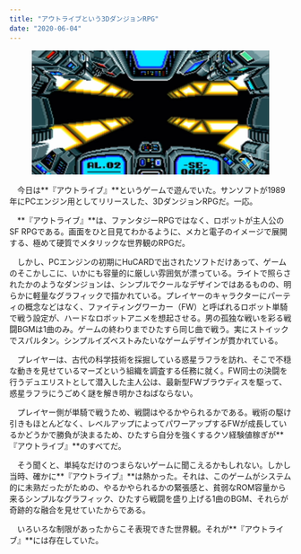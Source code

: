 ```yaml
---
title: "アウトライブという3DダンジョンRPG"
date: "2020-06-04"
---
```


<figure>

![](assets/n140202eeccef_982f58d5ba8071ade555be490db0b94c.jpg)

</figure>

　今日は**『アウトライブ』**というゲームで遊んでいた。サンソフトが1989年にPCエンジン用としてリリースした、3DダンジョンRPGだ。一応。

　**『アウトライブ』**は、ファンタジーRPGではなく、ロボットが主人公のSF RPGである。画面をひと目見てわかるように、メカと電子のイメージで展開する、極めて硬質でメタリックな世界観のRPGだ。

　しかし、PCエンジンの初期にHuCARDで出されたソフトだけあって、ゲームのそこかしこに、いかにも容量的に厳しい雰囲気が漂っている。ライトで照らされたかのようなダンジョンは、シンプルでクールなデザインではあるものの、明らかに軽量なグラフィックで描かれている。プレイヤーのキャラクターにパーティの概念などはなく、ファイティングワーカー（FW）と呼ばれるロボット単騎で戦う設定が、ハードなロボットアニメを想起させる。男の孤独な戦いを彩る戦闘BGMは1曲のみ。ゲームの終わりまでひたすら同じ曲で戦う。実にストイックでスパルタン。シンプルイズベストみたいなゲームデザインが貫かれている。

　プレイヤーは、古代の科学技術を採掘している惑星ラフラを訪れ、そこで不穏な動きを見せているマーズという組織を調査する任務に就く。FW同士の決闘を行うデュエリストとして潜入した主人公は、最新型FWブラウディスを駆って、惑星ラフラにうごめく謎を解き明かさねばならない。

　プレイヤー側が単騎で戦うため、戦闘はやるかやられるかである。戦術の駆け引きもほとんどなく、レベルアップによってパワーアップするFWが成長しているかどうかで勝負が決まるため、ひたすら自分を強くするクソ経験値稼ぎが**『アウトライブ』**のすべてだ。

　そう聞くと、単純なだけのつまらないゲームに聞こえるかもしれない。しかし当時、確かに**『アウトライブ』**は熱かった。それは、このゲームがシステム的に未熟だったがための、やるかやられるかの緊張感と、貧弱なROM容量から来るシンプルなグラフィック、ひたすら戦闘を盛り上げる1曲のBGM、それらが奇跡的な融合を見せていたからである。

　いろいろな制限があったからこそ表現できた世界観。それが**『アウトライブ』**には存在していた。
